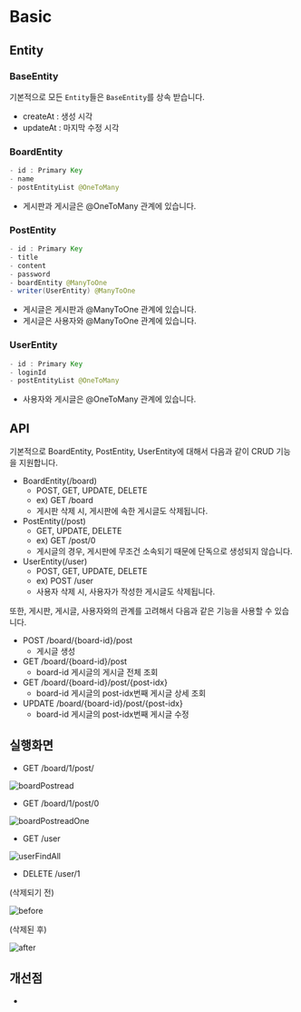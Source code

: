 # 

# Basic

## Entity

### BaseEntity

기본적으로 모든 `Entity`들은 `BaseEntity`를 상속 받습니다.

- createAt : 생성 시각
- updateAt : 마지막 수정 시각

### BoardEntity

```java
- id : Primary Key
- name
- postEntityList @OneToMany
```

- 게시판과 게시글은 @OneToMany 관계에 있습니다.

### PostEntity

```java
- id : Primary Key
- title
- content
- password
- boardEntity @ManyToOne
- writer(UserEntity) @ManyToOne
```

- 게시글은 게시판과 @ManyToOne 관계에 있습니다.
- 게시글은 사용자와 @ManyToOne 관계에 있습니다.

### UserEntity

```java
- id : Primary Key
- loginId
- postEntityList @OneToMany
```

- 사용자와 게시글은 @OneToMany 관계에 있습니다.

## API

기본적으로 BoardEntity, PostEntity, UserEntity에 대해서 다음과 같이 CRUD 기능을 지원합니다.

- BoardEntity(/board)
    - POST, GET, UPDATE, DELETE
    - ex) GET /board
    - 게시판 삭제 시, 게시판에 속한 게시글도 삭제됩니다.
- PostEntity(/post)
    - GET, UPDATE, DELETE
    - ex) GET /post/0
    - 게시글의 경우, 게시판에 무조건 소속되기 때문에 단독으로 생성되지 않습니다.
- UserEntity(/user)
    - POST, GET, UPDATE, DELETE
    - ex) POST /user
    - 사용자 삭제 시, 사용자가 작성한 게시글도 삭제됩니다.

또한, 게시판, 게시글, 사용자와의 관계를 고려해서 다음과 같은 기능을 사용할 수 있습니다.

- POST /board/{board-id}/post
    - 게시글 생성
- GET /board/{board-id}/post
    - board-id 게시글의 게시글 전체 조회
- GET /board/{board-id}/post/{post-idx}
    - board-id 게시글의 post-idx번째 게시글 상세 조회
- UPDATE  /board/{board-id}/post/{post-idx}
    - board-id 게시글의 post-idx번째 게시글 수정

## 실행화면
- GET /board/1/post/

![boardPostread](https://user-images.githubusercontent.com/59648372/157107839-c659b558-e4c8-46f7-8c36-118dd6d0ecdd.png)

- GET /board/1/post/0

![boardPostreadOne](https://user-images.githubusercontent.com/59648372/157107886-8645e55d-fadd-4aa4-a814-68cb6309f524.png)

- GET /user

![userFindAll](https://user-images.githubusercontent.com/59648372/157108033-15474207-b893-4409-b979-7ef23cb89121.png)

- DELETE /user/1

(삭제되기 전)

![before](https://user-images.githubusercontent.com/59648372/157108042-fb5b372e-8f50-4dbc-8888-fb6f2bb302d0.png)

(삭제된 후)

![after](https://user-images.githubusercontent.com/59648372/157108048-52eaa24d-3d5e-403e-8c37-4f23cf48e097.png)

## 개선점
- 
